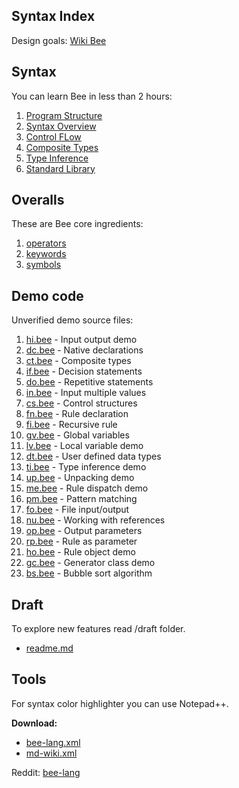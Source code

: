 ## Syntax Index

Design goals: [Wiki Bee](https://github.com/sage-code/bee/wiki)

## Syntax

You can learn Bee in less than 2 hours:

1. [Program Structure](structure.md)
1. [Syntax Overview](overview.md)
1. [Control FLow](control.md)
1. [Composite Types](composite.md)
1. [Type Inference](inference.md)
1. [Standard Library](standard.md)

## Overalls

These are Bee core ingredients:

1. [operators](operators.md)
1. [keywords](keywords.md)
1. [symbols](symbols.md)

## Demo code

Unverified demo source files:

1. [hi.bee](../demo/hi.bee) - Input output demo
1. [dc.bee](../demo/dc.bee) - Native declarations
1. [ct.bee](../demo/ct.bee) - Composite types
1. [if.bee](../demo/if.bee) - Decision statements
1. [do.bee](../demo/do.bee) - Repetitive statements
1. [in.bee](../demo/in.bee) - Input multiple values
1. [cs.bee](../demo/cs.bee) - Control structures
1. [fn.bee](../demo/fn.bee) - Rule declaration
1. [fi.bee](../demo/fi.bee) - Recursive rule
1. [gv.bee](../demo/gv.bee) - Global variables
1. [lv.bee](../demo/lv.bee) - Local variable demo
1. [dt.bee](../demo/dt.bee) - User defined data types
1. [ti.bee](../demo/ti.bee) - Type inference demo
1. [up.bee](../demo/up.bee) - Unpacking demo
1. [me.bee](../demo/me.bee) - Rule dispatch demo
1. [pm.bee](../demo/pm.bee) - Pattern matching
1. [fo.bee](../demo/fo.bee) - File input/output
1. [nu.bee](../demo/nu.bee) - Working with references
1. [op.bee](../demo/op.bee) - Output parameters
1. [rp.bee](../demo/ro.bee) - Rule as parameter
1. [ho.bee](../demo/ho.bee) - Rule object demo
1. [gc.bee](../demo/gc.bee) - Generator class demo
1. [bs.bee](../demo/bs.bee) - Bubble sort algorithm

## Draft
To explore new features read /draft folder.    

* [readme.md](../draft/readme.md)

## Tools

For syntax color highlighter you can use Notepad++.

**Download:**
 
* [bee-lang.xml](../tools/bee-lang.xml)
* [md-wiki.xml](../tools/md-wiki.xml)

Reddit: [bee-lang](https://www.reddit.com/r/bee_lang/)